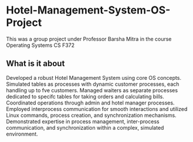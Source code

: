 # Hotel-Management-System-OS-Project
This was a group project under Professor Barsha Mitra in the course Operating Systems CS F372

## What is it about 
Developed a robust Hotel Management System using core OS concepts. Simulated tables as processes
with dynamic customer processes, each handling up to fve customers. Managed waiters as separate processes dedicated to specifc tables for taking orders and calculating bills. Coordinated operations through
admin and hotel manager processes. Employed interprocess communication for smooth interactions and
utilized Linux commands, process creation, and synchronization mechanisms. Demonstrated expertise
in process management, inter-process communication, and synchronization within a complex, simulated
environment.
